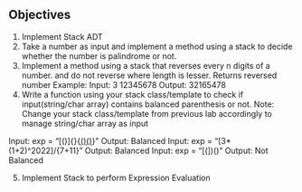 ## Objectives
1. Implement Stack ADT
2. Take a number as input and implement a method using a stack to decide whether the number is palindrome or not.
3. Implement a method using a stack that reverses every n digits of a number. and do not reverse where length is lesser. Returns reversed number
Example: Input: 3
		12345678     Output: 32165478
4. Write a function using your stack class/template to check if input(string/char array) contains balanced parenthesis or not.
Note: Change your stack class/template from previous lab accordingly to manage string/char array as input

Input: exp = “[()]{}{[()()]()}” 
Output: Balanced
Input: exp = “[3*(1+2)^2022]/{7+11}” 
Output: Balanced
Input: exp = “[(])()” 
Output: Not Balanced

5. Implement Stack to perform Expression Evaluation

